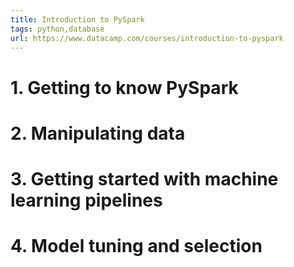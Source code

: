 ```yaml
---
title: Introduction to PySpark
tags: python,database
url: https://www.datacamp.com/courses/introduction-to-pyspark
---
```


# 1. Getting to know PySpark

# 2. Manipulating data

# 3. Getting started with machine learning pipelines

# 4. Model tuning and selection

